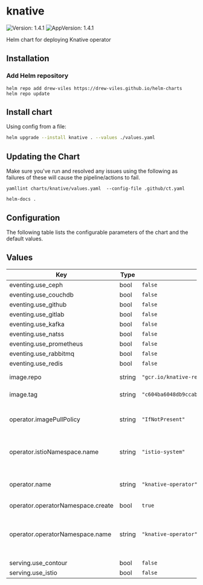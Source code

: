 # knative

![Version: 1.4.1](https://img.shields.io/badge/Version-1.4.1-informational?style=flat-square) ![AppVersion: 1.4.1](https://img.shields.io/badge/AppVersion-1.4.1-informational?style=flat-square)

Helm chart for deploying Knative operator

## Installation

### Add Helm repository

```shell
helm repo add drew-viles https://drew-viles.github.io/helm-charts
helm repo update
```

## Install chart

Using config from a file:

```bash
helm upgrade --install knative . --values ./values.yaml
```

## Updating the Chart
Make sure you've run and resolved any issues using the following as failures of these will cause the pipeline/actions to fail.
```
yamllint charts/knative/values.yaml  --config-file .github/ct.yaml

helm-docs .
```

## Configuration

The following table lists the configurable parameters of the chart and the default values.

## Values

| Key | Type | Default | Description |
|-----|------|---------|-------------|
| eventing.use_ceph | bool | `false` |  |
| eventing.use_couchdb | bool | `false` |  |
| eventing.use_github | bool | `false` |  |
| eventing.use_gitlab | bool | `false` |  |
| eventing.use_kafka | bool | `false` |  |
| eventing.use_natss | bool | `false` |  |
| eventing.use_prometheus | bool | `false` |  |
| eventing.use_rabbitmq | bool | `false` |  |
| eventing.use_redis | bool | `false` |  |
| image.repo | string | `"gcr.io/knative-releases/knative.dev/operator/cmd/operator@sha256"` | The repo to be used |
| image.tag | string | `"c604ba6048db9ccab664894134d39468992e11b9ec858be9cc621a90bae9a378"` | The tag to be used |
| operator.imagePullPolicy | string | `"IfNotPresent"` | The name of the operator deployment |
| operator.istioNamespace.name | string | `"istio-system"` | The namespace that istio is installed to |
| operator.name | string | `"knative-operator"` | The name of the operator deployment |
| operator.operatorNamespace.create | bool | `true` |  |
| operator.operatorNamespace.name | string | `"knative-operator"` | The namespace that the operator will be deployed in |
| serving.use_contour | bool | `false` |  |
| serving.use_istio | bool | `false` |  |